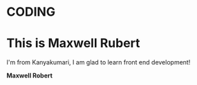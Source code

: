 # CODING

<!DOCTYPE html>
<html>
<head>
<title>Page Title</title>
</head>
<body>

<h1>This is Maxwell Rubert</h1>
<p>I'm from Kanyakumari, I am glad to learn front end development! </p>
<b>Maxwell Robert</b>

</body>
</html>
